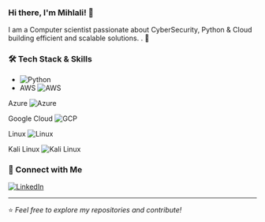 ### Hi there, I'm **Mihlali**! 👋


I am a Computer scientist passionate about CyberSecurity, Python & Cloud building efficient and scalable solutions. . 🚀

### 🛠️ Tech Stack & Skills

- ![Python](https://img.shields.io/badge/Python-3776AB?style=for-the-badge&logo=python&logoColor=white)
- AWS
![AWS](https://img.shields.io/badge/AWS-232F3E?style=for-the-badge&logo=amazon-aws&logoColor=white)

Azure
![Azure](https://img.shields.io/badge/Azure-0078D4?style=for-the-badge&logo=microsoft-azure&logoColor=white)

Google Cloud
![GCP](https://img.shields.io/badge/GCP-4285F4?style=for-the-badge&logo=google-cloud&logoColor=white)

Linux
![Linux](https://img.shields.io/badge/Linux-FCC624?style=for-the-badge&logo=linux&logoColor=black)

Kali Linux
![Kali Linux](https://img.shields.io/badge/Kali%20Linux-557C94?style=for-the-badge&logo=kalilinux&logoColor=white)



  



### 🔗 Connect with Me

[![LinkedIn](https://img.shields.io/badge/LinkedIn-0077B5?style=for-the-badge&logo=linkedin&logoColor=white)](https://www.linkedin.com/in/mihlali-nonyukela/)  
 

---
⭐️ _Feel free to explore my repositories and contribute!_

 
